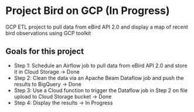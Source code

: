 # Project Bird on GCP (In Progress)
GCP ETL project to pull data from eBird API 2.0 and display a map of recent bird observations using GCP toolkit

## Goals for this project
- Step 1: Schedule an Airflow job to pull data from eBird API 2.0 and store it in Cloud Storage -> Done
- Step 2: Clean the data via an Apache Beam Dataflow job and push the results to BigQuery -> Done
- Step 3: Use a Cloud function to trigger the Dataflow job in Step 2 on file upload to Cloud Storage bucket -> Done
- Step 4: Display the results -> In Progress

